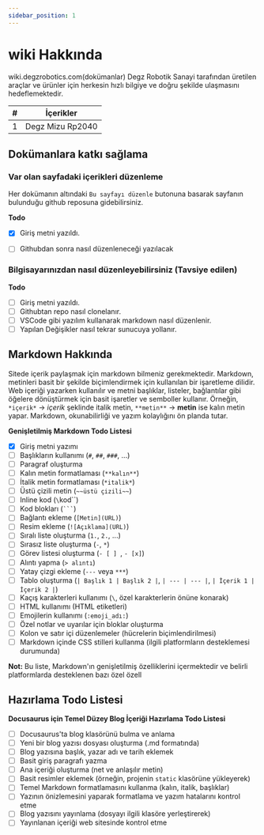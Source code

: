 ```yaml
---
sidebar_position: 1
---
```


# wiki Hakkında 

wiki.degzrobotics.com(dokümanlar) Degz Robotik Sanayi tarafından üretilen araçlar ve ürünler için herkesin hızlı bilgiye ve doğru şekilde ulaşmasını hedeflemektedir. 


| # | İçerikler                                                 |
|---|-----------------------------------------------------------|
| 1 | Degz Mizu Rp2040 |

## Dokümanlara katkı sağlama

### Var olan sayfadaki içerikleri düzenleme
Her dokümanın altındaki `Bu sayfayı düzenle` butonuna basarak sayfanın bulunduğu github reposuna gidebilirsiniz. 


**Todo**
- [x] Giriş metni yazıldı.
- [ ] Githubdan sonra nasıl düzenleneceği yazılacak


### Bilgisayarınızdan nasıl düzenleyebilirsiniz (Tavsiye edilen)


**Todo**
- [ ] Giriş metni yazıldı.
- [ ] Githubtan repo nasıl clonelanır.
- [ ] VSCode gibi yazılım kullanarak markdown nasıl düzenlenir. 
- [ ] Yapılan Değişikler nasıl tekrar sunucuya yollanır. 

## Markdown Hakkında

Sitede içerik paylaşmak için markdown bilmeniz gerekmektedir. Markdown, metinleri basit bir şekilde biçimlendirmek için kullanılan bir işaretleme dilidir. Web içeriği yazarken kullanılır ve metni başlıklar, listeler, bağlantılar gibi öğelere dönüştürmek için basit işaretler ve semboller kullanır. Örneğin, `*içerik*` -> *içerik* şeklinde italik metin, `**metin**` -> **metin** ise kalın metin yapar. Markdown, okunabilirliği ve yazım kolaylığını ön planda tutar.

**Genişletilmiş Markdown Todo Listesi**

- [x] Giriş metni yazımı
- [ ] Başlıkların kullanımı (`#`, `##`, `###`, ...)
- [ ] Paragraf oluşturma
- [ ] Kalın metin formatlaması (`**kalın**`)
- [ ] İtalik metin formatlaması (`*italik*`)
- [ ] Üstü çizili metin (`~~üstü çizili~~`)
- [ ] Inline kod (`\`kod\``)
- [ ] Kod blokları (` ``` `)
- [ ] Bağlantı ekleme (`[Metin](URL)`)
- [ ] Resim ekleme (`![Açıklama](URL)`)
- [ ] Sıralı liste oluşturma (`1.`, `2.`, ...)
- [ ] Sırasız liste oluşturma (`-`, `*`)
- [ ] Görev listesi oluşturma (`- [ ] `, `- [x]`)
- [ ] Alıntı yapma (`> alıntı`)
- [ ] Yatay çizgi ekleme (`---` veya `***`)
- [ ] Tablo oluşturma (`| Başlık 1 | Başlık 2 |`, `| --- | --- |`, `| İçerik 1 | İçerik 2 |`)
- [ ] Kaçış karakterleri kullanımı (`\`, özel karakterlerin önüne konarak)
- [ ] HTML kullanımı (HTML etiketleri)
- [ ] Emojilerin kullanımı (`:emoji_adı:`)
- [ ] Özel notlar ve uyarılar için bloklar oluşturma
- [ ] Kolon ve satır içi düzenlemeler (hücrelerin biçimlendirilmesi)
- [ ] Markdown içinde CSS stilleri kullanma (ilgili platformların desteklemesi durumunda)

**Not:** Bu liste, Markdown'ın genişletilmiş özelliklerini içermektedir ve belirli platformlarda desteklenen bazı özel özell


## Hazırlama Todo Listesi

**Docusaurus için Temel Düzey Blog İçeriği Hazırlama Todo Listesi**

- [ ] Docusaurus'ta blog klasörünü bulma ve anlama
- [ ] Yeni bir blog yazısı dosyası oluşturma (.md formatında)
- [ ] Blog yazısına başlık, yazar adı ve tarih eklemek
- [ ] Basit giriş paragrafı yazma
- [ ] Ana içeriği oluşturma (net ve anlaşılır metin)
- [ ] Basit resimler eklemek (örneğin, projenin `static` klasörüne yükleyerek)
- [ ] Temel Markdown formatlamasını kullanma (kalın, italik, başlıklar)
- [ ] Yazının önizlemesini yaparak formatlama ve yazım hatalarını kontrol etme
- [ ] Blog yazısını yayınlama (dosyayı ilgili klasöre yerleştirerek)
- [ ] Yayınlanan içeriği web sitesinde kontrol etme